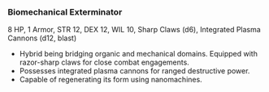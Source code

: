 ### Biomechanical Exterminator

8 HP, 1 Armor, STR 12, DEX 12, WIL 10, Sharp Claws (d6), Integrated Plasma Cannons (d12, blast)

- Hybrid being bridging organic and mechanical domains. Equipped with razor-sharp claws for close combat engagements.
- Possesses integrated plasma cannons for ranged destructive power.
- Capable of regenerating its form using nanomachines.

